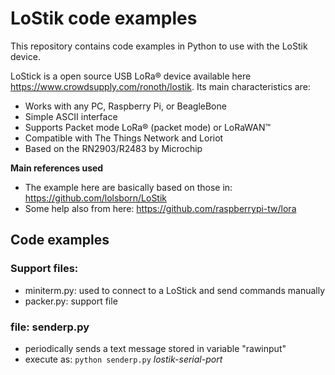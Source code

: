 # LoStik code examples
This repository contains code examples in Python to use with the LoStik device.

LoStick is a open source USB LoRa® device available here https://www.crowdsupply.com/ronoth/lostik. Its main characteristics are:
* Works with any PC, Raspberry Pi, or BeagleBone
* Simple ASCII interface
* Supports Packet mode LoRa® (packet mode) or LoRaWAN™
* Compatible with The Things Network and Loriot
* Based on the RN2903/R2483 by Microchip

**Main references used**
* The example here are basically based on those in: https://github.com/lolsborn/LoStik
* Some help also from here: https://github.com/raspberrypi-tw/lora

## Code examples

### Support files:
* miniterm.py: used to connect to a LoStick and send commands manually
* packer.py: support file


### file: senderp.py
- periodically sends a text message stored in variable "rawinput"
- execute as: ```python senderp.py``` _lostik-serial-port_